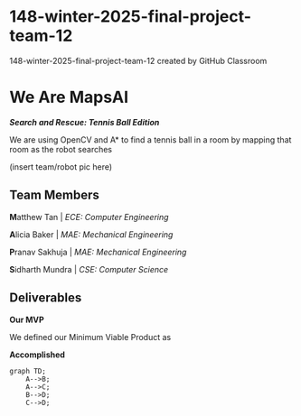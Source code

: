 # 148-winter-2025-final-project-team-12
148-winter-2025-final-project-team-12 created by GitHub Classroom

# **We Are MapsAI**
***Search and Rescue: Tennis Ball Edition***

We are using OpenCV and A* to find a tennis ball in a room by mapping that room as the robot searches

(insert team/robot pic here)

## Team Members

**M**atthew Tan |
 *ECE: Computer Engineering*

**A**licia Baker |
 *MAE: Mechanical Engineering*

**P**ranav Sakhuja |
 *MAE: Mechanical Engineering*
 
**S**idharth Mundra |
 *CSE: Computer Science*


## Deliverables
**Our MVP**

We defined our Minimum Viable Product as


**Accomplished**


```mermaid
graph TD;
    A-->B;
    A-->C;
    B-->D;
    C-->D;
```
